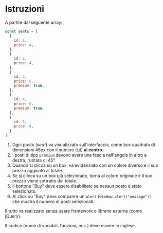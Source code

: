 # Istruzioni

A partire dal seguente array:

```js
const seats = [
  {
    id: 1,
    price: 4,
  },
  {
    id: 2,
    price: 4,
  },
  {
    id: 3,
    price: 6,
    premium: true,
  },
  {
    id: 4,
    price: 6,
    premium: true,
  },
  {
    id: 5,
    price: 4,
  }
]
```

1. Ogni posto (*seat*) va visualizzato sull'interfaccia, come box quadrato di dimensioni 48px con il numero (`id`) **al centro**.
2. I posti di tipo `premium` devono avere una fascia nell'angolo in altro a destra, ruotata di 45°.
3. Quando si clicca su un box, va evidenziato con un colore diverso e il suo prezzo aggiunto al totale.
4. Se si clicca su un box già selezionato, torna al colore originale e il suo prezzo viene sottratto dal totale.
5. Il bottone "Buy" deve essere disabilitato se nessun posto è stato selezionato.
6. Al click su "Buy" deve comparire un `alert` (`window.alert("message")`) che mostra il numero di posti selezionati.

Il tutto va realizzato senza usare framework o librerie esterne (come jQuery).

Il codice (nome di variabili, funzioni, ecc.) deve essere in inglese.
